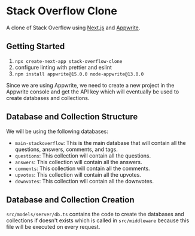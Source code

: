 # Stack Overflow Clone

A clone of Stack Overflow using [Next.js](https://nextjs.org/) and [Appwrite](https://appwrite.io/).

## Getting Started

1. `npx create-next-app stack-overflow-clone`
2. configure linting with prettier and eslint
3. `npm install appwrite@15.0.0 node-appwrite@13.0.0`

Since we are using Appwrite, we need to create a new project in the Appwrite console and get the API key which will eventually be used to create databases and collections.

## Database and Collection Structure

We will be using the following databases:

-   `main-stackoverflow`: This is the main database that will contain all the questions, answers, comments, and tags.
-   `questions`: This collection will contain all the questions.
-   `answers`: This collection will contain all the answers.
-   `comments`: This collection will contain all the comments.
-   `upvotes`: This collection will contain all the upvotes.
-   `downvotes`: This collection will contain all the downvotes.

## Database and Collection Creation

`src/models/server/db.ts` contains the code to create the databases and collections if doesn't exists which is called in `src/middleware` because this file will be executed on every request.
